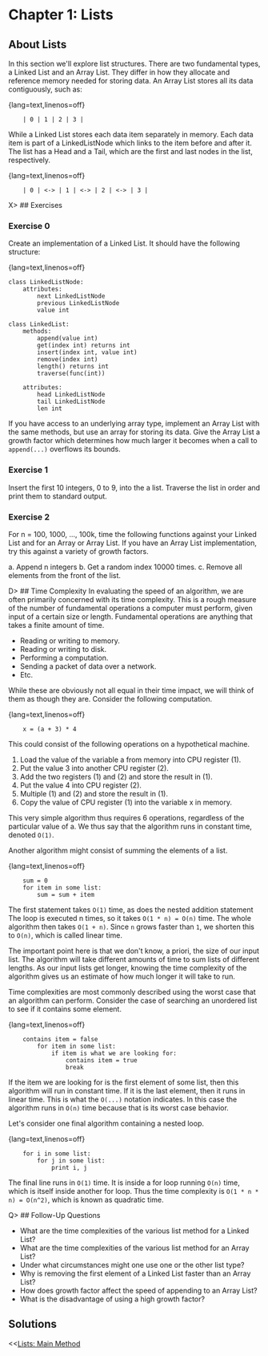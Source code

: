 Chapter 1: Lists
================

About Lists
-----------

In this section we'll explore list structures. There are two fundamental types, a Linked List and an Array List. They differ in how they allocate and reference memory needed for storing data. An Array List stores all its data contiguously, such as:

{lang=text,linenos=off}
~~~~~~~
	| 0 | 1 | 2 | 3 |
~~~~~~~

While a Linked List stores each data item separately in memory. Each data item is part of a LinkedListNode which links to the item before and after it. The list has a Head and a Tail, which are the first and last nodes in the list, respectively.

{lang=text,linenos=off}
~~~~~~~
	| 0 | <-> | 1 | <-> | 2 | <-> | 3 |
~~~~~~~


X> ## Exercises

### Exercise 0

Create an implementation of a Linked List. It should have the following
structure:

{lang=text,linenos=off}
~~~~~~~
class LinkedListNode:
    attributes:
        next LinkedListNode
        previous LinkedListNode
        value int

class LinkedList:
    methods:
        append(value int)
        get(index int) returns int
        insert(index int, value int)
        remove(index int)
        length() returns int
        traverse(func(int))

    attributes:
        head LinkedListNode
        tail LinkedListNode
        len int
~~~~~~~

If you have access to an underlying array type, implement an Array List with
the same methods, but use an array for storing its data. Give the Array List
a growth factor which determines how much larger it becomes when a call to 
`append(...)` overflows its bounds.


### Exercise 1

Insert the first 10 integers, 0 to 9, into the a list. Traverse the list in
order and print them to standard output.


### Exercise 2

For n = 100, 1000, ..., 100k, time the following functions against your 
Linked List and for an Array or Array List. If you have an Array List 
implementation, try this against a variety of growth factors.

a. Append n integers
b. Get a random index 10000 times.
c. Remove all elements from the front of the list.


D> ## Time Complexity
In evaluating the speed of an algorithm, we are often primarily concerned
with its time complexity. This is a rough measure of the number of 
fundamental operations a computer must perform, given input of a certain 
size or length. Fundamental operations are anything that takes a finite 
amount of time.

- Reading or writing to memory.
- Reading or writing to disk.
- Performing a computation.
- Sending a packet of data over a network.
- Etc.

While these are obviously not all equal in their time impact, we will think 
of them as though they are. Consider the following computation.


{lang=text,linenos=off}
~~~~~~~
    x = (a + 3) * 4
~~~~~~~

This could consist of the following operations on a hypothetical machine.

1. Load the value of the variable a from memory into CPU register (1).
1. Put the value 3 into another CPU register (2).
1. Add the two registers (1) and (2) and store the result in (1).
1. Put the value 4 into CPU register (2).
1. Multiple (1) and (2) and store the result in (1).
1. Copy the value of CPU register (1) into the variable x in memory.

This very simple algorithm thus requires 6 operations, regardless of the
particular value of a. We thus say that the algorithm runs in constant time,
denoted `O(1)`.

Another algorithm might consist of summing the elements of a list.

{lang=text,linenos=off}
~~~~~~~
    sum = 0
    for item in some list:
        sum = sum + item
~~~~~~~

The first statement takes `O(1)` time, as does the nested addition 
statement The loop is executed n times, so it takes `O(1 * n) = O(n)`
time. The whole algorithm then takes `O(1 + n)`. Since `n` grows faster
than `1`, we shorten this to `O(n)`, which is called linear time.

The important point here is that we don't know, a priori, the size of our
input list. The algorithm will take different amounts of time to sum lists
of different lengths. As our input lists get longer, knowing the time 
complexity of the algorithm gives us an estimate of how much longer it will
take to run.

Time complexities are most commonly described using the worst case that an 
algorithm can perform. Consider the case of searching an unordered list to
see if it contains some element.

{lang=text,linenos=off}
~~~~~~~
    contains item = false
        for item in some list:
            if item is what we are looking for:
                contains item = true
                break
~~~~~~~

If the item we are looking for is the first element of some list, then this
algorithm will run in constant time. If it is the last element, then it
runs in linear time. This is what the `O(...)` notation indicates. In this 
case the algorithm runs in `O(n)` time because that is its worst case
behavior.

Let's consider one final algorithm containing a nested loop.

{lang=text,linenos=off}
~~~~~~~
    for i in some list:
        for j in some list:
            print i, j
~~~~~~~

The final line runs in `O(1)` time. It is inside a for loop running `O(n)`
time, which is itself inside another for loop. Thus the time complexity is
`O(1 * n * n) = O(n^2)`, which is known as quadratic time.


Q> ## Follow-Up Questions
- What are the time complexities of the various list method for a Linked List?
- What are the time complexities of the various list method for an Array List?
- Under what circumstances might one use one or the other list type?
- Why is removing the first element of a Linked List faster than an Array List?
- How does growth factor affect the speed of appending to an Array List?
- What is the disadvantage of using a high growth factor?


Solutions
---------

<<[Lists: Main Method](../csbc-bin/ch01.go)

